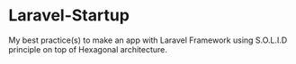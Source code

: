 Laravel-Startup
===============

My best practice(s) to make an app with Laravel Framework using S.O.L.I.D principle on top of Hexagonal architecture.

